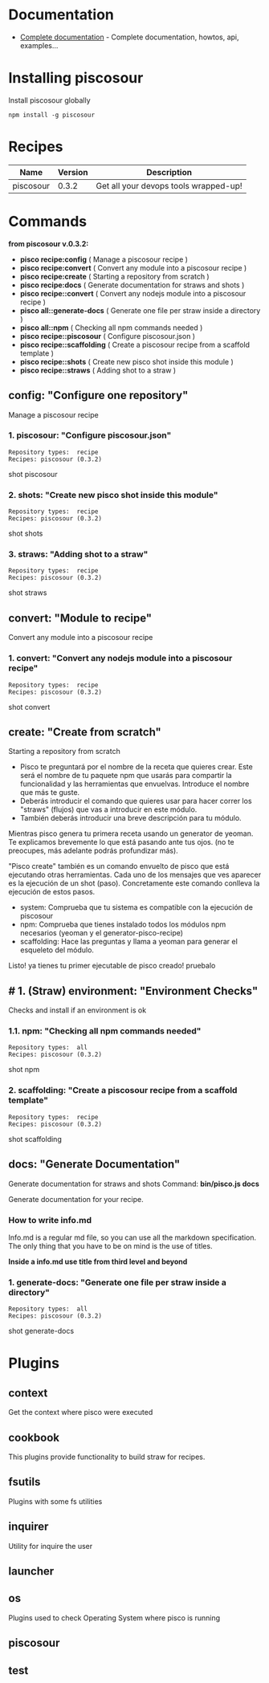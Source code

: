# Documentation

* [Complete documentation](doc/README.md) - Complete documentation, howtos, api, examples...

# Installing piscosour

Install piscosour globally

    npm install -g piscosour


# Recipes


|Name|Version|Description|
|---|---|---|
|piscosour|0.3.2|Get all your devops tools wrapped-up!|



# Commands



**from piscosour  v.0.3.2:**

- **pisco recipe:config** ( Manage a piscosour recipe )
- **pisco recipe:convert** ( Convert any module into a piscosour recipe )
- **pisco recipe:create** ( Starting a repository from scratch )
- **pisco recipe:docs** ( Generate documentation for straws and shots )
- **pisco recipe::convert** ( Convert any nodejs module into a piscosour recipe )
- **pisco all::generate-docs** ( Generate one file per straw inside a directory )
- **pisco all::npm** ( Checking all npm commands needed )
- **pisco recipe::piscosour** ( Configure piscosour.json )
- **pisco recipe::scaffolding** ( Create a piscosour recipe from a scaffold template )
- **pisco recipe::shots** ( Create new pisco shot inside this module )
- **pisco recipe::straws** ( Adding shot to a straw )



## config: "Configure one repository"
Manage a piscosour recipe


### 1. piscosour: "Configure piscosour.json"
```
Repository types:  recipe
Recipes: piscosour (0.3.2)
```
shot piscosour


### 2. shots: "Create new pisco shot inside this module"
```
Repository types:  recipe
Recipes: piscosour (0.3.2)
```
shot shots


### 3. straws: "Adding shot to a straw"
```
Repository types:  recipe
Recipes: piscosour (0.3.2)
```
shot straws

## convert: "Module to recipe"
Convert any module into a piscosour recipe


### 1. convert: "Convert any nodejs module into a piscosour recipe"
```
Repository types:  recipe
Recipes: piscosour (0.3.2)
```
shot convert

## create: "Create from scratch"
Starting a repository from scratch

- Pisco te preguntará por el nombre de la receta que quieres crear. Este será el nombre de tu paquete npm que usarás para compartir la funcionalidad y las herramientas que envuelvas. Introduce el nombre que más te guste.
- Deberás introducir el comando que quieres usar para hacer correr los "straws" (flujos) que vas a introducir en este módulo.
- También deberás introducir una breve descripción para tu módulo.

Mientras pisco genera tu primera receta usando un generator de yeoman. Te explicamos brevemente lo que está pasando ante tus ojos. (no te preocupes, más adelante podrás profundizar más). 

"Pisco create" también es un comando envuelto de pisco que está ejecutando otras herramientas. Cada uno de los mensajes que ves aparecer es la ejecución de un shot (paso). Concretamente este comando conlleva la ejecución de estos pasos.

- system: Comprueba que tu sistema es compatible con la ejecución de piscosour
- npm: Comprueba que tienes instalado todos los módulos npm necesarios (yeoman y el generator-pisco-recipe)
- scaffolding: Hace las preguntas y llama a yeoman para generar el esqueleto del módulo.

Listo! ya tienes tu primer ejecutable de pisco creado! pruebalo
## # 1. (Straw) environment: "Environment Checks"
Checks and install if an environment is ok


### 1.1. npm: "Checking all npm commands needed"
```
Repository types:  all
Recipes: piscosour (0.3.2)
```
shot npm


### 2. scaffolding: "Create a piscosour recipe from a scaffold template"
```
Repository types:  recipe
Recipes: piscosour (0.3.2)
```
shot scaffolding

## docs: "Generate Documentation"
Generate documentation for straws and shots
Command: **bin/pisco.js docs**

Generate documentation for your recipe.

### How to write info.md

Info.md is a regular md file, so you can use all the markdown specification. The only thing that you have to be on mind is the use of titles. 
 
**Inside a info.md use title from third level and beyond**

### 1. generate-docs: "Generate one file per straw inside a directory"
```
Repository types:  all
Recipes: piscosour (0.3.2)
```
shot generate-docs


# Plugins


## context

Get the context where pisco were executed
## cookbook

This plugins provide functionality to build straw for recipes.  
## fsutils

Plugins with some fs utilities
## inquirer

Utility for inquire the user
## launcher


## os

Plugins used to check Operating System where pisco is running
## piscosour


## test


